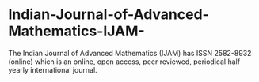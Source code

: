# Indian-Journal-of-Advanced-Mathematics-IJAM-
The Indian Journal of Advanced Mathematics (IJAM) has ISSN 2582-8932 (online) which is an online, open access, peer reviewed, periodical half yearly international journal.
